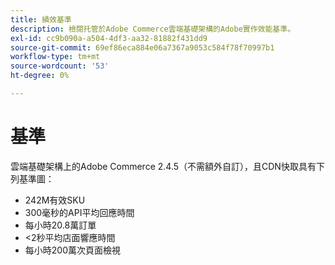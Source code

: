 ```yaml
---
title: 績效基準
description: 檢閱托管於Adobe Commerce雲端基礎架構的Adobe實作效能基準。
exl-id: cc9b090a-a504-4df3-aa32-81882f431dd9
source-git-commit: 69ef86eca884e06a7367a9053c584f78f70997b1
workflow-type: tm+mt
source-wordcount: '53'
ht-degree: 0%

---
```


# 基準

雲端基礎架構上的Adobe Commerce 2.4.5（不需額外自訂），且CDN快取具有下列基準圖：

- 242M有效SKU
- 300毫秒的API平均回應時間
- 每小時20.8萬訂單
- &lt;2秒平均店面響應時間
- 每小時200萬次頁面檢視
